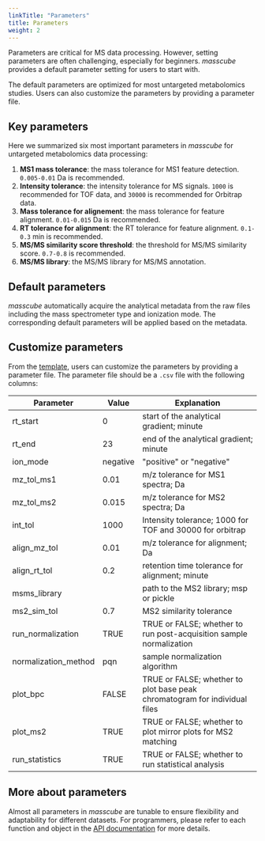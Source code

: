 ```yaml
---
linkTitle: "Parameters"
title: Parameters
weight: 2
---
```


Parameters are critical for MS data processing. However, setting parameters are often challenging, especially for beginners. *masscube* provides a default parameter setting for users to start with. 

The default parameters are optimized for most untargeted metabolomics studies. Users can also customize the parameters by providing a parameter file.

## Key parameters

Here we summarized six most important parameters in *masscube* for untargeted metabolomics data processing:

1. **MS1 mass tolerance**: the mass tolerance for MS1 feature detection. `0.005-0.01` Da is recommended.
2. **Intensity tolerance**: the intensity tolerance for MS signals. `1000` is recommended for TOF data, and `30000` is recommended for Orbitrap data.
3. **Mass tolerance for alignement**: the mass tolerance for feature alignment. `0.01-0.015` Da is recommended.
4. **RT tolerance for alignment**: the RT tolerance for feature alignment. `0.1-0.3` min is recommended.
5. **MS/MS similarity score threshold**: the threshold for MS/MS similarity score. `0.7-0.8` is recommended.
6. **MS/MS library**: the MS/MS library for MS/MS annotation.


## Default parameters

*masscube* automatically acquire the analytical metadata from the raw files including the mass spectrometer type and ionization mode. The corresponding default parameters will be applied based on the metadata.


## Customize parameters

From the [template](), users can customize the parameters by providing a parameter file. The parameter file should be a `.csv` file with the following columns:

| Parameter| Value | Explanation
| --------  | -------- | ------ |
| rt_start | 0 | start of the analytical gradient; minute
| rt_end | 23 | end of the analytical gradient; minute
| ion_mode | negative | "positive" or "negative"
| mz_tol_ms1 | 0.01 | m/z tolerance for MS1 spectra; Da
| mz_tol_ms2 | 0.015 | m/z tolerance for MS2 spectra; Da
| int_tol | 1000 | Intensity tolerance; 1000 for TOF and 30000 for orbitrap
| align_mz_tol | 0.01 | m/z tolerance for alignment; Da
| align_rt_tol | 0.2 | retention time tolerance for alignment; minute
| msms_library | | path to the MS2 library; msp or pickle
| ms2_sim_tol | 0.7 | MS2 similarity tolerance
| run_normalization | TRUE | TRUE or FALSE; whether to run post-acquisition sample normalization
| normalization_method | pqn | sample normalization algorithm
| plot_bpc | FALSE | TRUE or FALSE; whether to plot base peak chromatogram for individual files
| plot_ms2 | TRUE | TRUE or FALSE; whether to plot mirror plots for MS2 matching
| run_statistics | TRUE	| TRUE or FALSE; whether to run statistical analysis


## More about parameters

Almost all parameters in *masscube* are tunable to ensure flexibility and adaptability for different datasets. For programmers, please refer to each function and object in the [API documentation](/docs/api/) for more details.